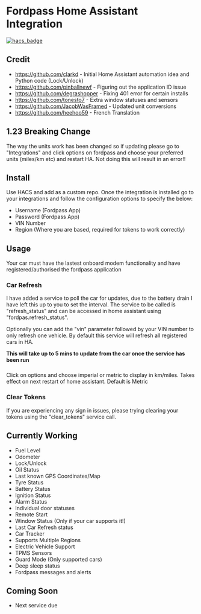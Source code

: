# Fordpass Home Assistant Integration

[![hacs_badge](https://img.shields.io/badge/HACS-Default-orange.svg?style=for-the-badge)](https://github.com/custom-components/hacs)

## Credit 
- https://github.com/clarkd - Initial Home Assistant automation idea and Python code (Lock/Unlock)
- https://github.com/pinballnewf - Figuring out the application ID issue
- https://github.com/degrashopper - Fixing 401 error for certain installs
- https://github.com/tonesto7 - Extra window statuses and sensors
- https://github.com/JacobWasFramed - Updated unit conversions
- https://github.com/heehoo59 - French Translation

## 1.23 Breaking Change
The way the units work has been changed so if updating please go to "Integrations" and click options on fordpass and choose your preferred units (miles/km etc) and restart HA. Not doing this will result in an error!!

## Install
Use HACS and add as a custom repo. Once the integration is installed go to your integrations and follow the configuration options to specify the below:
- Username (Fordpass App)
- Password (Fordpass App)
- VIN Number
- Region (Where you are based, required for tokens to work correctly)

## Usage
Your car must have the lastest onboard modem functionality and have registered/authorised the fordpass application

### Car Refresh
I have added a service to poll the car for updates, due to the battery drain I have left this up to you to set the interval. The service to be called is "refresh_status" and can be accessed in home assistant using "fordpas.refresh_status". 

Optionally you can add the "vin" parameter followed by your VIN number to only refresh one vehicle. By default this service will refresh all registered cars in HA.

**This will take up to 5 mins to update from the car once the service has been run**
###
Click on options and choose imperial or metric to display in km/miles. Takes effect on next restart of home assistant. Default is Metric

### Clear Tokens
If you are experiencing any sign in issues, please trying clearing your tokens using the "clear_tokens" service call.



## Currently Working

- Fuel Level
- Odometer
- Lock/Unlock
- Oil Status
- Last known GPS Coordinates/Map
- Tyre Status
- Battery Status
- Ignition Status
- Alarm Status
- Individual door statuses
- Remote Start
- Window Status (Only if your car supports it!)
- Last Car Refresh status
- Car Tracker
- Supports Multiple Regions
- Electric Vehicle Support
- TPMS Sensors
- Guard Mode (Only supported cars)
- Deep sleep status
- Fordpass messages and alerts


## Coming Soon

- Next service due
